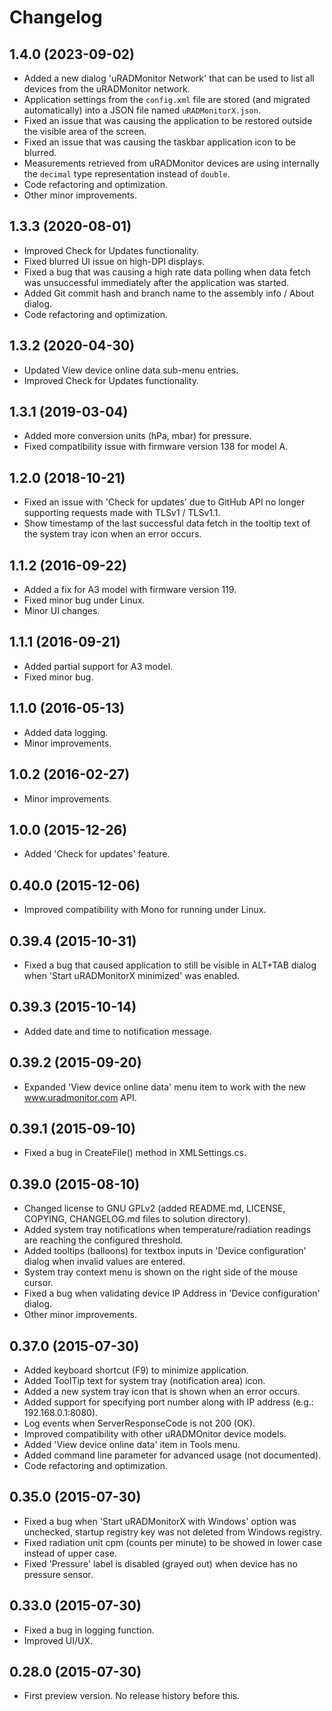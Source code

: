 # Changelog

## 1.4.0 (2023-09-02)

- Added a new dialog 'uRADMonitor Network' that can be used to list all devices from the uRADMonitor network.
- Application settings from the `config.xml` file are stored (and migrated automatically) into a JSON file named `uRADMonitorX.json`.
- Fixed an issue that was causing the application to be restored outside the visible area of the screen.
- Fixed an issue that was causing the taskbar application icon to be blurred.
- Measurements retrieved from uRADMonitor devices are using internally the `decimal` type representation instead of `double`.
- Code refactoring and optimization.
- Other minor improvements.

## 1.3.3 (2020-08-01)

- Improved Check for Updates functionality.
- Fixed blurred UI issue on high-DPI displays.
- Fixed a bug that was causing a high rate data polling when data fetch was unsuccessful immediately after the application was started.
- Added Git commit hash and branch name to the assembly info / About dialog.
- Code refactoring and optimization.

## 1.3.2 (2020-04-30)

- Updated View device online data sub-menu entries.
- Improved Check for Updates functionality.

## 1.3.1 (2019-03-04)

- Added more conversion units (hPa, mbar) for pressure.
- Fixed compatibility issue with firmware version 138 for model A.

## 1.2.0 (2018-10-21)

- Fixed an issue with 'Check for updates' due to GitHub API no longer supporting requests made with TLSv1 / TLSv1.1.
- Show timestamp of the last successful data fetch in the tooltip text of the system tray icon when an error occurs.

## 1.1.2 (2016-09-22)

- Added a fix for A3 model with firmware version 119.
- Fixed minor bug under Linux.
- Minor UI changes.

## 1.1.1 (2016-09-21)

- Added partial support for A3 model.
- Fixed minor bug.

## 1.1.0 (2016-05-13)

- Added data logging.
- Minor improvements.

## 1.0.2 (2016-02-27)

- Minor improvements.

## 1.0.0 (2015-12-26)

- Added 'Check for updates' feature.

## 0.40.0 (2015-12-06)

- Improved compatibility with Mono for running under Linux.

## 0.39.4 (2015-10-31)

- Fixed a bug that caused application to still be visible in ALT+TAB dialog when 'Start uRADMonitorX minimized' was enabled.

## 0.39.3 (2015-10-14)

- Added date and time to notification message.

## 0.39.2 (2015-09-20)

- Expanded 'View device online data' menu item to work with the new www.uradmonitor.com API.

## 0.39.1 (2015-09-10)

- Fixed a bug in CreateFile() method in XMLSettings.cs.

## 0.39.0 (2015-08-10)

- Changed license to GNU GPLv2 (added README.md, LICENSE, COPYING, CHANGELOG.md files to solution directory).
- Added system tray notifications when temperature/radiation readings are reaching the configured threshold.
- Added tooltips (balloons) for textbox inputs in 'Device configuration' dialog when invalid values are entered.
- System tray context menu is shown on the right side of the mouse cursor.
- Fixed a bug when validating device IP Address in 'Device configuration' dialog.
- Other minor improvements.

## 0.37.0 (2015-07-30)
 
- Added keyboard shortcut (F9) to minimize application.
- Added ToolTip text for system tray (notification area) icon.
- Added a new system tray icon that is shown when an error occurs.
- Added support for specifying port number along with IP address (e.g.: 192.168.0.1:8080).
- Log events when ServerResponseCode is not 200 (OK).
- Improved compatibility with other uRADMOnitor device models.
- Added 'View device online data' item in Tools menu.
- Added command line parameter for advanced usage (not documented).
- Code refactoring and optimization.

## 0.35.0 (2015-07-30)

- Fixed a bug when 'Start uRADMonitorX with Windows' option was unchecked, startup registry key was not deleted from Windows registry.
- Fixed radiation unit cpm (counts per minute) to be showed in lower case instead of upper case.
- Fixed 'Pressure' label is disabled (grayed out) when device has no pressure sensor.

## 0.33.0 (2015-07-30)

- Fixed a bug in logging function.
- Improved UI/UX.

## 0.28.0 (2015-07-30)

- First preview version. No release history before this.